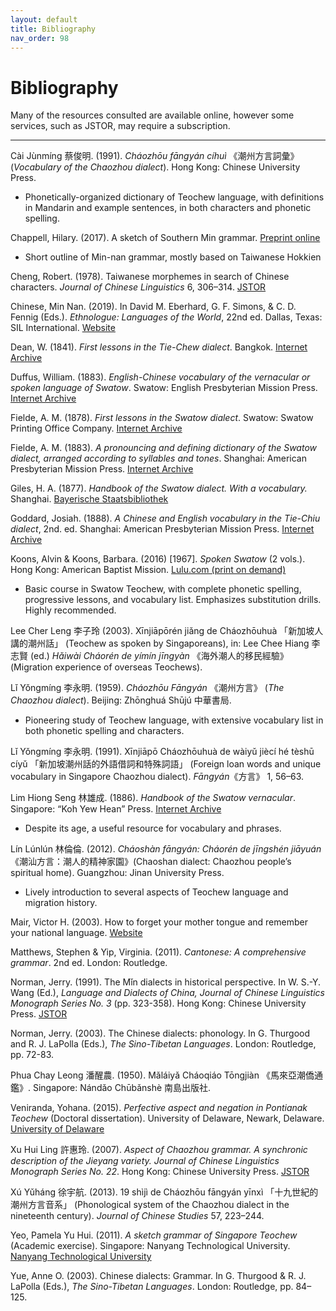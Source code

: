 ```yaml
---
layout: default
title: Bibliography
nav_order: 98
---
```


Bibliography
============

Many of the resources consulted are available online, however some services, such as JSTOR, may require a subscription.

<hr />

Cài Jùnmíng 蔡俊明. (1991). *Cháozhōu fāngyán cíhuì* 《潮州方言詞彙》 (*Vocabulary of the Chaozhou dialect*). Hong Kong: Chinese University Press.

 * Phonetically-organized dictionary of Teochew language, with definitions in Mandarin and example sentences, in both characters and phonetic spelling.

Chappell, Hilary. (2017). A sketch of Southern Min grammar. [Preprint online](https://www.researchgate.net/profile/Hilary_Chappell/publication/319256460_A_sketch_of_Southern_Min_grammar_Sinitic_Sino-Tibetan_pre-publication/links/599e5cebaca272dff12fe3d5/A-sketch-of-Southern-Min-grammar-Sinitic-Sino-Tibetan-pre-publication.pdf)

 * Short outline of Min-nan grammar, mostly based on Taiwanese Hokkien

Cheng, Robert. (1978). Taiwanese morphemes in search of Chinese characters. *Journal of Chinese Linguistics* 6, 306–314. [JSTOR](https://www.jstor.org/stable/23752837)

Chinese, Min Nan. (2019). In David M. Eberhard, G. F. Simons, & C. D. Fennig (Eds.). *Ethnologue: Languages of the World*, 22nd ed. Dallas, Texas: SIL International. [Website](https://www.ethnologue.com/language/nan)

Dean, W. (1841). *First lessons in the Tie-Chew dialect*. Bangkok. [Internet Archive](https://archive.org/details/firstlessonsint00deangoog)

Duffus, William. (1883). *English-Chinese vocabulary of the vernacular or spoken language of Swatow*. Swatow: English Presbyterian Mission Press. [Internet Archive](https://archive.org/details/englishchinesev00duffgoog)

Fielde, A. M. (1878). *First lessons in the Swatow dialect*. Swatow: Swatow Printing Office Company. [Internet Archive](https://archive.org/details/FirstLessonsInTheSwatowDialect/)

Fielde, A. M. (1883). *A pronouncing and defining dictionary of the Swatow dialect, arranged according to syllables and tones*. Shanghai: American Presbyterian Mission Press. [Internet Archive](https://archive.org/details/pronouncingdefin00fielrich)

Giles, H. A. (1877). *Handbook of the Swatow dialect. With a vocabulary.* Shanghai. [Bayerische Staatsbibliothek](http://mdz-nbn-resolving.de/urn:nbn:de:bvb:12-bsb00096731-5)

Goddard, Josiah. (1888). *A Chinese and English vocabulary in the Tie-Chiu dialect*, 2nd. ed. Shanghai: American Presbyterian Mission Press. [Internet Archive](https://archive.org/details/achineseandengl00goddgoog)

Koons, Alvin & Koons, Barbara. (2016) \[1967\]. *Spoken Swatow* (2 vols.). Hong Kong: American Baptist Mission. [Lulu.com (print on demand)](https://www.lulu.com/en/us/shop/alvin-barbara-koons/spoken-swatow-book-one/paperback/product-1kmgvmny.html)

 * Basic course in Swatow Teochew, with complete phonetic spelling, progressive lessons, and vocabulary list. Emphasizes substitution drills. Highly recommended.

Lee Cher Leng 李子玲 (2003). Xīnjiāpōrén jiǎng de Cháozhōuhuà 「新加坡人講的潮州話」 (Teochew as spoken by Singaporeans), in: Lee Chee Hiang 李志賢 (ed.) *Hǎiwài Cháorén de yímín jīngyàn* 《海外潮人的移民經驗》 (Migration experience of overseas Teochews).

Lǐ Yǒngmíng 李永明. (1959). *Cháozhōu Fāngyán* 《潮州方言》 (*The Chaozhou dialect*). Beijing: Zhōnghuá Shūjú 中華書局.

 * Pioneering study of Teochew language, with extensive vocabulary list in both phonetic spelling and characters.

Lǐ Yǒngmíng 李永明. (1991). Xīnjiāpō Cháozhōuhuà de wàiyǔ jiècí hé tèshū cíyǔ 「新加坡潮州話的外語借詞和特殊詞語」 (Foreign loan words and unique vocabulary in Singapore Chaozhou dialect). *Fāngyán*《方言》 1, 56–63.

Lim Hiong Seng 林雄成. (1886). *Handbook of the Swatow vernacular*. Singapore: “Koh Yew Hean” Press. [Internet Archive](http://www.archive.org/details/cu31924023551306)

 * Despite its age, a useful resource for vocabulary and phrases.

Lín Lúnlún 林倫倫. (2012). *Cháoshàn fāngyán: Cháorén de jīngshén jiāyuán* 《潮汕方言：潮人的精神家園》(Chaoshan dialect: Chaozhou people’s spiritual home). Guangzhou: Jinan University Press.

 * Lively introduction to several aspects of Teochew language and migration history.

Mair, Victor H. (2003). How to forget your mother tongue and remember your national language. [Website](http://www.pinyin.info/readings/mair/taiwanese.html)

Matthews, Stephen & Yip, Virginia. (2011). *Cantonese: A comprehensive grammar*. 2nd ed. London: Routledge.

Norman, Jerry. (1991). The Mǐn dialects in historical perspective. In W. S.-Y. Wang (Ed.), *Language and Dialects of China,* *Journal of Chinese Linguistics Monograph Series No. 3* (pp. 323-358). Hong Kong: Chinese University Press. [JSTOR](https://www.jstor.org/stable/23827042)

Norman, Jerry. (2003). The Chinese dialects: phonology. In G. Thurgood and R. J. LaPolla (Eds.), *The Sino-Tibetan Languages*. London: Routledge, pp. 72-83.

Phua Chay Leong 潘醒農. (1950). Mǎláiyǎ Cháoqiáo Tōngjiàn 《馬來亞潮僑通鑑》. Singapore: Nándǎo Chūbǎnshè 南島出版社.

Veniranda, Yohana. (2015). *Perfective aspect and negation in Pontianak Teochew* (Doctoral dissertation). University of Delaware, Newark, Delaware. [University of Delaware](http://udspace.udel.edu/handle/19716/17687)

Xu Hui Ling 許惠玲. (2007). *Aspect of Chaozhou grammar. A synchronic description of the Jieyang variety. Journal of Chinese Linguistics Monograph Series No. 22*. Hong Kong: Chinese University Press. [JSTOR](https://www.jstor.org/stable/23826160)

Xú Yǔháng 徐宇航. (2013). 19 shìjì de Cháozhōu fāngyán yīnxì 「十九世紀的潮州方言音系」 (Phonological system of the Chaozhou dialect in the nineteenth century). *Journal of Chinese Studies* 57, 223–244.

Yeo, Pamela Yu Hui. (2011). *A sketch grammar of Singapore Teochew* (Academic exercise). Singapore: Nanyang Technological University. [Nanyang Technological University](http://hdl.handle.net/10220/7801)

Yue, Anne O. (2003). Chinese dialects: Grammar. In G. Thurgood & R. J. LaPolla (Eds.), *The Sino-Tibetan Languages*. London: Routledge, pp. 84–125.
